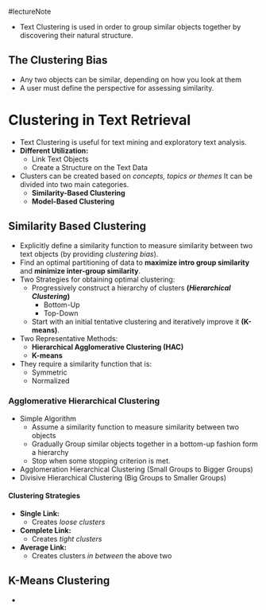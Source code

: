 #lectureNote
- Text Clustering is used in order to group similar objects together by discovering their natural structure.
## The Clustering Bias
- Any two objects can be similar, depending on how you look at them
- A user must define the perspective for assessing similarity.

# Clustering in Text Retrieval
- Text Clustering is useful for text mining and exploratory text analysis.
- **Different Utilization:**
	- Link Text Objects
	- Create a Structure on the Text Data
- Clusters can be created based on *concepts, topics or themes* It can be divided into two main categories.
	- **Similarity-Based Clustering**
	- **Model-Based Clustering**
## Similarity Based Clustering
- Explicitly define a similarity function to measure similarity between two text objects (by providing *clustering bias*).
- Find an optimal partitioning of data to **maximize intro group similarity** and **minimize inter-group similarity**.
- Two Strategies for obtaining optimal clustering:
	- Progressively construct a hierarchy of clusters **(*Hierarchical Clustering*)**
		- Bottom-Up
		- Top-Down
	- Start with an initial tentative clustering and iteratively improve it **(K-means)**.
- Two Representative Methods:
	- **Hierarchical Agglomerative Clustering (HAC)**
	- **K-means**
- They require a similarity function that is:
	- Symmetric
	- Normalized
### Agglomerative Hierarchical Clustering
- Simple Algorithm
	- Assume a similarity function to measure similarity between two objects
	- Gradually Group similar objects together in a bottom-up fashion form a hierarchy
	- Stop when some stopping criterion is met.
- Agglomeration Hierarchical Clustering (Small Groups to Bigger Groups)
- Divisive Hierarchical Clustering (Big Groups to Smaller Groups)
#### Clustering Strategies
- **Single Link:**
	- Creates *loose clusters*
- **Complete Link:**
	- Creates *tight clusters*
- **Average Link:**
	- Creates clusters *in between* the above two

## K-Means Clustering
- 